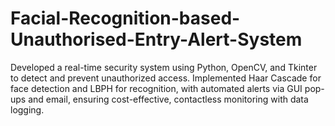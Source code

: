 # Facial-Recognition-based-Unauthorised-Entry-Alert-System
Developed a real-time security system using Python, OpenCV, and Tkinter to detect and prevent unauthorized access. Implemented Haar Cascade for face detection and LBPH for recognition, with automated alerts via GUI pop-ups and email, ensuring cost-effective, contactless monitoring with data logging.
